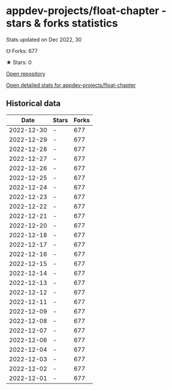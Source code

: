 # appdev-projects/float-chapter - stars & forks statistics

Stats updated on Dec 2022, 30

☋ Forks: 677

★ Stars: 0

[Open repository](https://github.com/appdev-projects/float-chapter)

[Open detailed stats for appdev-projects/float-chapter](https://reviewgithub.com/rep/appdev-projects/float-chapter)

## Historical data
| Date | Stars | Forks |
|------|-------|-------|
| 2022-12-30 | - | 677 | 
| 2022-12-29 | - | 677 | 
| 2022-12-28 | - | 677 | 
| 2022-12-27 | - | 677 | 
| 2022-12-26 | - | 677 | 
| 2022-12-25 | - | 677 | 
| 2022-12-24 | - | 677 | 
| 2022-12-23 | - | 677 | 
| 2022-12-22 | - | 677 | 
| 2022-12-21 | - | 677 | 
| 2022-12-20 | - | 677 | 
| 2022-12-18 | - | 677 | 
| 2022-12-17 | - | 677 | 
| 2022-12-16 | - | 677 | 
| 2022-12-15 | - | 677 | 
| 2022-12-14 | - | 677 | 
| 2022-12-13 | - | 677 | 
| 2022-12-12 | - | 677 | 
| 2022-12-11 | - | 677 | 
| 2022-12-09 | - | 677 | 
| 2022-12-08 | - | 677 | 
| 2022-12-07 | - | 677 | 
| 2022-12-06 | - | 677 | 
| 2022-12-04 | - | 677 | 
| 2022-12-03 | - | 677 | 
| 2022-12-02 | - | 677 | 
| 2022-12-01 | - | 677 | 

